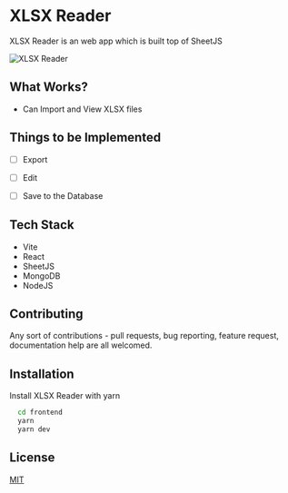 
# XLSX Reader

XLSX Reader is an web app which is built top of SheetJS

![XLSX Reader](https://user-images.githubusercontent.com/40030019/126058660-2069ad8d-0ec1-43b3-9630-300bc87e55e4.png)


## What Works?

- Can Import and View XLSX files

## Things to be Implemented

- [ ]  Export
- [ ]  Edit
- [ ]  Save to the Database


## Tech Stack

- Vite
- React 
- SheetJS
- MongoDB
- NodeJS


## Contributing

Any sort of contributions - pull requests, bug reporting, feature request, documentation help are all welcomed.

  
## Installation

Install XLSX Reader with yarn

```bash
  cd frontend
  yarn
  yarn dev
```
    
## License

[MIT](https://choosealicense.com/licenses/mit/)

  
